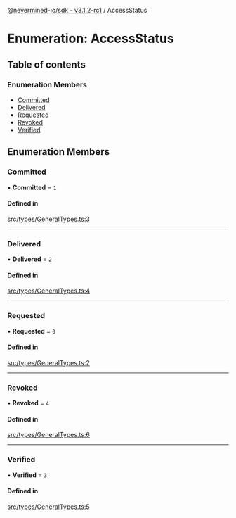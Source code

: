 [@nevermined-io/sdk - v3.1.2-rc1](../code-reference.md) / AccessStatus

# Enumeration: AccessStatus

## Table of contents

### Enumeration Members

- [Committed](AccessStatus.md#committed)
- [Delivered](AccessStatus.md#delivered)
- [Requested](AccessStatus.md#requested)
- [Revoked](AccessStatus.md#revoked)
- [Verified](AccessStatus.md#verified)

## Enumeration Members

### Committed

• **Committed** = `1`

#### Defined in

[src/types/GeneralTypes.ts:3](https://github.com/nevermined-io/sdk-js/blob/a486bcf8f8c4d89a158ad167d49be25a65d17b56/src/types/GeneralTypes.ts#L3)

---

### Delivered

• **Delivered** = `2`

#### Defined in

[src/types/GeneralTypes.ts:4](https://github.com/nevermined-io/sdk-js/blob/a486bcf8f8c4d89a158ad167d49be25a65d17b56/src/types/GeneralTypes.ts#L4)

---

### Requested

• **Requested** = `0`

#### Defined in

[src/types/GeneralTypes.ts:2](https://github.com/nevermined-io/sdk-js/blob/a486bcf8f8c4d89a158ad167d49be25a65d17b56/src/types/GeneralTypes.ts#L2)

---

### Revoked

• **Revoked** = `4`

#### Defined in

[src/types/GeneralTypes.ts:6](https://github.com/nevermined-io/sdk-js/blob/a486bcf8f8c4d89a158ad167d49be25a65d17b56/src/types/GeneralTypes.ts#L6)

---

### Verified

• **Verified** = `3`

#### Defined in

[src/types/GeneralTypes.ts:5](https://github.com/nevermined-io/sdk-js/blob/a486bcf8f8c4d89a158ad167d49be25a65d17b56/src/types/GeneralTypes.ts#L5)
